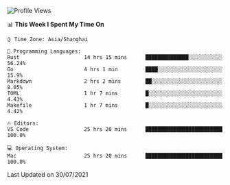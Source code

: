 <!--START_SECTION:waka-->
![Profile Views](http://img.shields.io/badge/Profile%20Views-3-blue)

📊 **This Week I Spent My Time On** 

```text
⌚︎ Time Zone: Asia/Shanghai

💬 Programming Languages: 
Rust                     14 hrs 15 mins      ██████████████░░░░░░░░░░░   56.24% 
Go                       4 hrs 1 min         ████░░░░░░░░░░░░░░░░░░░░░   15.9% 
Markdown                 2 hrs 2 mins        ██░░░░░░░░░░░░░░░░░░░░░░░   8.05% 
TOML                     1 hr 7 mins         █░░░░░░░░░░░░░░░░░░░░░░░░   4.43% 
Makefile                 1 hr 7 mins         █░░░░░░░░░░░░░░░░░░░░░░░░   4.42%

🔥 Editors: 
VS Code                  25 hrs 20 mins      █████████████████████████   100.0%

💻 Operating System: 
Mac                      25 hrs 20 mins      █████████████████████████   100.0%

```


 Last Updated on 30/07/2021
<!--END_SECTION:waka-->
